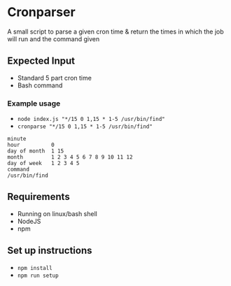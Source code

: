 # Cronparser

A small script to parse a given cron time & return the times in which the job will run and the command given

## Expected Input

 - Standard 5 part cron time
 - Bash command

### Example usage
- `node index.js "*/15 0 1,15 * 1-5 /usr/bin/find"`
- `cronparse "*/15 0 1,15 * 1-5 /usr/bin/find"`

```
minute        
hour          0
day of month  1 15
month         1 2 3 4 5 6 7 8 9 10 11 12
day of week   1 2 3 4 5
command       
/usr/bin/find
```

## Requirements
- Running on linux/bash shell
- NodeJS
- npm

## Set up instructions
- `npm install`
- `npm run setup`
